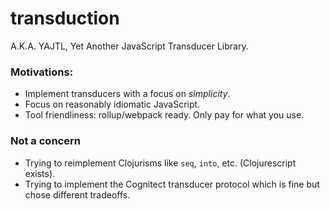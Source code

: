 # transduction

A.K.A. YAJTL, Yet Another JavaScript Transducer Library.

### Motivations:

* Implement transducers with a focus on *simplicity*.
* Focus on reasonably idiomatic JavaScript.
* Tool friendliness: rollup/webpack ready. Only pay for what you use.

### Not a concern

* Trying to reimplement Clojurisms like `seq`, `into`, etc. (Clojurescript exists).
* Trying to implement the Cognitect transducer protocol which is fine but chose different tradeoffs.
